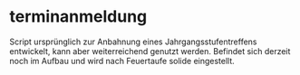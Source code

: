 # terminanmeldung
Script ursprünglich zur Anbahnung eines Jahrgangsstufentreffens entwickelt, kann aber weiterreichend genutzt werden.
Befindet sich derzeit noch im Aufbau und wird nach Feuertaufe solide eingestellt.
